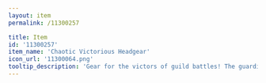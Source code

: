 ```yaml
---
layout: item
permalink: /11300257

title: Item
id: '11300257'
item_name: 'Chaotic Victorious Headgear'
icon_url: '11300064.png'
tooltip_description: 'Gear for the victors of guild battles! The guardians of $map:02000051$ bless your combat prowess.'
---
```

